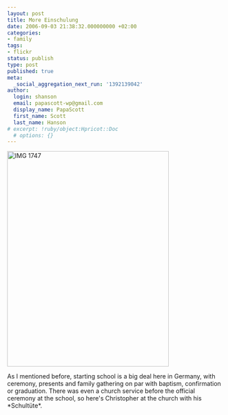 ```yaml
---
layout: post
title: More Einschulung
date: 2006-09-03 21:38:32.000000000 +02:00
categories:
- family
tags:
- flickr
status: publish
type: post
published: true
meta:
  _social_aggregation_next_run: '1392139042'
author:
  login: shanson
  email: papascott-wp@gmail.com
  display_name: PapaScott
  first_name: Scott
  last_name: Hanson
# excerpt: !ruby/object:Hpricot::Doc
  # options: {}
---
```

<p><a href="http://www.flickr.com/photos/papascott/232972161/" title="Photo Sharing"><img src="http://static.flickr.com/94/232972161_446738bae9.jpg" width="375" height="500" alt="IMG 1747" /></a></p>
<p>As I mentioned before, starting school is a big deal here in Germany, with ceremony, presents and family gathering on par with baptism, confirmation or graduation. There was even a church service before the official ceremony at the school, so here's Christopher at the church with his *Schultüte*.</p>
